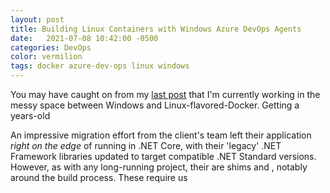 ```yaml
---
layout: post
title: Building Linux Containers with Windows Azure DevOps Agents
date:   2021-07-08 10:42:00 -0500
categories: DevOps
color: vermilion
tags: docker azure-dev-ops linux windows
---
```


You may have caught on from my [last post]() that I'm currently working in the messy space between Windows and Linux-flavored-Docker. Getting a years-old 

An impressive migration effort from the client's team left their application  _right on the edge_ of running in .NET Core, with their 'legacy' .NET Framework libraries updated to target compatible .NET Standard versions. However, as with any long-running project, their are shims and , notably around the build process. These require us




